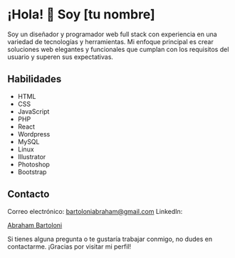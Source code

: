 # ¡Hola! 👋 Soy [tu nombre]
Soy un diseñador y programador web full stack con experiencia en una variedad de tecnologías y herramientas. Mi enfoque principal es crear soluciones web elegantes y funcionales que cumplan con los requisitos del usuario y superen sus expectativas.

## Habilidades
- HTML
- CSS
- JavaScript
- PHP
- React
- Wordpress
- MySQL
- Linux
- Illustrator
- Photoshop
- Bootstrap
 
## Contacto
Correo electrónico: bartoloniabraham@gmail.com
LinkedIn: <div class="badge-base LI-profile-badge" data-locale="es_ES" data-size="large" data-theme="dark" data-type="VERTICAL" data-vanity="abraham-bartoloni" data-version="v1"><a class="badge-base__link LI-simple-link" href="https://ar.linkedin.com/in/abraham-bartoloni?trk=profile-badge">Abraham Bartoloni</a></div>
              
              

Si tienes alguna pregunta o te gustaría trabajar conmigo, no dudes en contactarme. ¡Gracias por visitar mi perfil!
<!--
**Bartoloni00/Bartoloni00** is a ✨ _special_ ✨ repository because its `README.md` (this file) appears on your GitHub profile.

Here are some ideas to get you started:

- 🔭 I’m currently working on ...
- 🌱 I’m currently learning ...
- 👯 I’m looking to collaborate on ...
- 🤔 I’m looking for help with ...
- 💬 Ask me about ...
- 📫 How to reach me: ...
- 😄 Pronouns: ...
- ⚡ Fun fact: ...
-->
